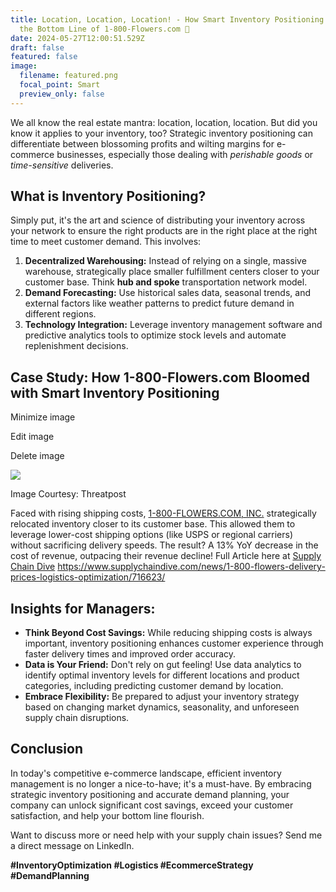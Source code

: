 ```yaml
---
title: Location, Location, Location! - How Smart Inventory Positioning Bloomed
  the Bottom Line of 1-800-Flowers.com 💐
date: 2024-05-27T12:00:51.529Z
draft: false
featured: false
image:
  filename: featured.png
  focal_point: Smart
  preview_only: false
---
```

<!--StartFragment-->

We all know the real estate mantra: location, location, location. But did you know it applies to your inventory, too? Strategic inventory positioning can differentiate between blossoming profits and wilting margins for e-commerce businesses, especially those dealing with *perishable goods* or *time-sensitive* deliveries.

## What is Inventory Positioning?

Simply put, it's the art and science of distributing your inventory across your network to ensure the right products are in the right place at the right time to meet customer demand. This involves:

1. **Decentralized Warehousing:** Instead of relying on a single, massive warehouse, strategically place smaller fulfillment centers closer to your customer base. Think **hub and spoke** transportation network model.
2. **Demand Forecasting:** Use historical sales data, seasonal trends, and external factors like weather patterns to predict future demand in different regions.
3. **Technology Integration:** Leverage inventory management software and predictive analytics tools to optimize stock levels and automate replenishment decisions.

## Case Study: How 1-800-Flowers.com Bloomed with Smart Inventory Positioning

Minimize image

Edit image

Delete image

![](https://media.licdn.com/dms/image/D4E12AQGH9M2O8yNrHg/article-inline_image-shrink_1000_1488/0/1716605270028?e=1722470400&v=beta&t=143esgelRReT06z2i_g1r6ofafIqaA_Aeq5zLObaGrI)

Image Courtesy: Threatpost

Faced with rising shipping costs, [1-800-FLOWERS.COM, INC.](https://www.linkedin.com/article/edit/7199961368546996224/#) strategically relocated inventory closer to its customer base. This allowed them to leverage lower-cost shipping options (like USPS or regional carriers) without sacrificing delivery speeds. The result? A 13% YoY decrease in the cost of revenue, outpacing their revenue decline! Full Article here at [Supply Chain Dive](https://www.linkedin.com/article/edit/7199961368546996224/#) <https://www.supplychaindive.com/news/1-800-flowers-delivery-prices-logistics-optimization/716623/>

## Insights for Managers:

* **Think Beyond Cost Savings:** While reducing shipping costs is always important, inventory positioning enhances customer experience through faster delivery times and improved order accuracy.
* **Data is Your Friend:** Don't rely on gut feeling! Use data analytics to identify optimal inventory levels for different locations and product categories, including predicting customer demand by location.
* **Embrace Flexibility:** Be prepared to adjust your inventory strategy based on changing market dynamics, seasonality, and unforeseen supply chain disruptions.

## Conclusion

In today's competitive e-commerce landscape, efficient inventory management is no longer a nice-to-have; it's a must-have. By embracing strategic inventory positioning and accurate demand planning, your company can unlock significant cost savings, exceed your customer satisfaction, and help your bottom line flourish.

Want to discuss more or need help with your supply chain issues? Send me a direct message on LinkedIn.

**\#InventoryOptimization #Logistics #EcommerceStrategy #DemandPlanning**

<!--EndFragment-->